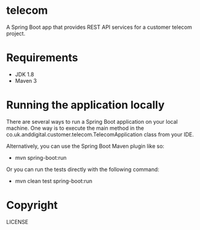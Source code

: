# telecom
A Spring Boot app that provides REST API services for a customer telecom project.

# Requirements
- JDK 1.8
- Maven 3

# Running the application locally
There are several ways to run a Spring Boot application on your local machine. One way is to execute the main method in the co.uk.anddigital.customer.telecom.TelecomApplication class from your IDE.

Alternatively, you can use the Spring Boot Maven plugin like so:
- mvn spring-boot:run

Or you can run the tests directly with the following command:
- mvn clean test spring-boot:run

# Copyright
LICENSE
